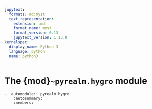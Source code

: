 ```yaml
---
jupytext:
  formats: md:myst
  text_representation:
    extension: .md
    format_name: myst
    format_version: 0.13
    jupytext_version: 1.13.8
kernelspec:
  display_name: Python 3
  language: python
  name: python3
---
```



# The {mod}`~pyrealm.hygro` module

```{eval-rst}
.. automodule:: pyrealm.hygro
    :autosummary:
    :members:
```
